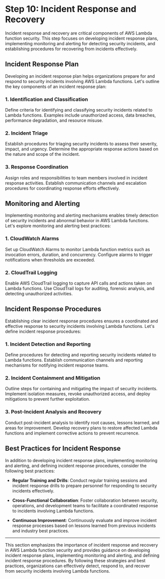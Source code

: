 # Step 10: Incident Response and Recovery

Incident response and recovery are critical components of AWS Lambda function security. This step focuses on developing incident response plans, implementing monitoring and alerting for detecting security incidents, and establishing procedures for recovering from incidents effectively.

## Incident Response Plan

Developing an incident response plan helps organizations prepare for and respond to security incidents involving AWS Lambda functions. Let's outline the key components of an incident response plan:

### 1. Identification and Classification

Define criteria for identifying and classifying security incidents related to Lambda functions. Examples include unauthorized access, data breaches, performance degradation, and resource misuse.

### 2. Incident Triage

Establish procedures for triaging security incidents to assess their severity, impact, and urgency. Determine the appropriate response actions based on the nature and scope of the incident.

### 3. Response Coordination

Assign roles and responsibilities to team members involved in incident response activities. Establish communication channels and escalation procedures for coordinating response efforts effectively.

## Monitoring and Alerting

Implementing monitoring and alerting mechanisms enables timely detection of security incidents and abnormal behavior in AWS Lambda functions. Let's explore monitoring and alerting best practices:

### 1. CloudWatch Alarms

Set up CloudWatch Alarms to monitor Lambda function metrics such as invocation errors, duration, and concurrency. Configure alarms to trigger notifications when thresholds are exceeded.

### 2. CloudTrail Logging

Enable AWS CloudTrail logging to capture API calls and actions taken on Lambda functions. Use CloudTrail logs for auditing, forensic analysis, and detecting unauthorized activities.

## Incident Response Procedures

Establishing clear incident response procedures ensures a coordinated and effective response to security incidents involving Lambda functions. Let's define incident response procedures:

### 1. Incident Detection and Reporting

Define procedures for detecting and reporting security incidents related to Lambda functions. Establish communication channels and reporting mechanisms for notifying incident response teams.

### 2. Incident Containment and Mitigation

Outline steps for containing and mitigating the impact of security incidents. Implement isolation measures, revoke unauthorized access, and deploy mitigations to prevent further exploitation.

### 3. Post-Incident Analysis and Recovery

Conduct post-incident analysis to identify root causes, lessons learned, and areas for improvement. Develop recovery plans to restore affected Lambda functions and implement corrective actions to prevent recurrence.

## Best Practices for Incident Response

In addition to developing incident response plans, implementing monitoring and alerting, and defining incident response procedures, consider the following best practices:

- **Regular Training and Drills**: Conduct regular training sessions and incident response drills to prepare personnel for responding to security incidents effectively.

- **Cross-Functional Collaboration**: Foster collaboration between security, operations, and development teams to facilitate a coordinated response to incidents involving Lambda functions.

- **Continuous Improvement**: Continuously evaluate and improve incident response processes based on lessons learned from previous incidents and industry best practices.

---

This section emphasizes the importance of incident response and recovery in AWS Lambda function security and provides guidance on developing incident response plans, implementing monitoring and alerting, and defining incident response procedures. By following these strategies and best practices, organizations can effectively detect, respond to, and recover from security incidents involving Lambda functions.
